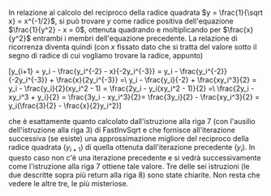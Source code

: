 <script src="https://cdn.mathjax.org/mathjax/latest/MathJax.js?config=TeX-AMS-MML_HTMLorMML" type="text/javascript"></script>

In relazione al calcolo del reciproco della radice quadrata $y = \frac{1}{\sqrt x} = x^{-1/2}$, si può trovare $y$ come radice positiva dell'equazione $\frac{1}{y^2} - x = 0$, ottenuta quadrando e moltiplicando per $\frac{x}{y^2}$ entrambi i membri dell'equazione precedente. La relazione di ricorrenza diventa quindi (con $x$ fissato dato che si tratta del valore sotto il segno di radice di cui vogliamo trovare la radice, appunto)

\[y_{i+1} = y_i - \frac{y_i^{-2} - x}{-2y_i^{-3}} = y_i - \frac{y_i^{-2}}{-2y_i^{-3}} + \frac{x}{2y_i^{-3}} =\\ y_i - \frac{y_i}{-2} + \frac{xy_i^3}{2} = y_i - \frac{y_i}{2}(xy_i^2 - 1) = \frac{2y_i - y_i(xy_i^2 - 1)}{2} =\\ \frac{2y_i - xy_i^3 + y_i}{2} = \frac{3y_i - xy_i^3}{2}= \frac{3y_i}{2} - \frac{xy_i^3}{2} = y_i(\frac{3}{2} - \frac{x}{2}y_i^2)\]

che è esattamente quanto calcolato dall'istruzione alla riga 7 (con l'ausilio dell'istruzione alla riga 3) di FastInvSqrt e che fornisce all'iterazione successiva (se esiste) una approssimazione migliore del reciproco della radice quadrata ($y_{i+1}$) di quella ottenuta dall'iterazione precedente ($y_i$). In questo caso non c'è una iterazione precedente e si vedrà successivamente come l'istruzione alla riga 7 ottiene tale valore. Tre delle sei istruzioni (le due descritte sopra più return alla riga 8) sono state chiarite. Non resta che vedere le altre tre, le più misteriose.
